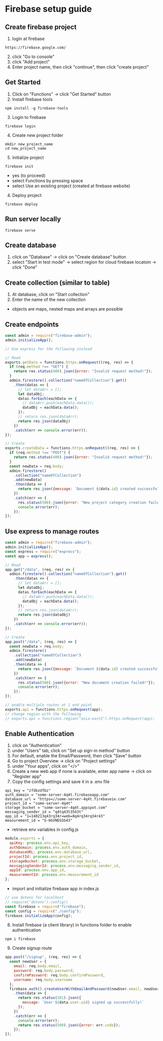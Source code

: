 # Firebase setup guide
## Create firebase project
1. login at firebase
```
https://firebase.google.com/
```
2. click "Go to console"
3. click "Add project"
4. Enter project name, then click "continue", then click "create project"
## Get Started
1. Click on "Functions" -> click "Get Started" button
2. Install firebase tools
```
npm install -g firebase-tools
```
3. Login to firebase
```
firebase login
```
4. Create new project folder
```
mkdir new_project_name
cd new_project_name
```
5. Initialize project
```
firebase init
```
* yes (to proceed)
* select Functions by pressing space
* select Use an existing project (created at firebase website)
4. Deploy project
```
firebase deploy
```
## Run server locally
```
firebase serve
```
## Create database
1. click on "Database" -> click on "Create database" button
2. select "Start in test mode" -> select region for cloud firebase locatoin -> click "Done"
## Create collection (similar to table)
1. At database, click on "Start collection"
2. Enter the name of the new collection
* objects are maps, nested maps and arrays are possible
## Create endpoints
```javascript
const admin = require("firebase-admin");
admin.initializeApp();

// Use express for the following instead

// Read
exports.getData = functions.https.onRequest((req, res) => {
  if (req.method !== "GET") {
    return res.status(400).json({error: "Invalid request method!"});
  }
  admin.firestore().collection("nameOfCollection").get()
    .then(datas => {
      // let dataArr = [];
      let dataObj;
      datas.forEach(eachData => {
        // dataArr.push(eachData.data());
        dataObj = eachData.data();
      });
      // return res.json(dataArr);
      return res.json(dataObj)
    })
    .catch(err => console.error(err));
});

// Create
exports.createData = functions.https.onRequest((req, res) => {
  if (req.method !== "POST") {
    return res.status(400).json({error: "Invalid request method!"});
  }
  const newData = req.body;
  admin.firestore()
    .collection("nameOfCollection")
    .add(newData)
    .then(data => {
      return res.json({message: `Document ${data.id} created successfully!`});
    })
    .catch(err => {
      res.status(500).json({error: "New project category creation failed!"});
      console.error(err);
    });
});
```
## Use express to manage routes
```javascript
const admin = require("firebase-admin");
admin.initializeApp();
const express = require("express");
const app = express();

// Read
app.get("/data", (req, res) => {
  admin.firestore().collection("nameOfCollection").get()
    .then(datas => {
      // let dataArr = [];
      let dataObj;
      datas.forEach(eachData => {
        // dataArr.push(eachData.data());
        dataObj = eachData.data();
      });
      // return res.json(dataArr);
      return res.json(dataObj)
    })
    .catch(err => console.error(err));
});

// Create
app.post("/data", (req, res) => {
  const newData = req.body;
  admin.firestore()
    .collection("nameOfCollection")
    .add(newData)
    .then(data => {
      return res.json({message: `Document ${data.id} created successfully!`});
    })
    .catch(err => {
      res.status(500).json({error: "New document creation failed!"});
      console.error(err);
    });
});

// enable multiple routes at 1 end point
exports.api = functions.https.onRequest(app);
// change region with the following
// exports.api = functions.region("asia-east2").https.onRequest(app);
```
## Enable Authentication
1. click on "Authentication"
2. under "Users" tab, click on "Set up sign-in method" button
3. For default, enable the Email/Password, then click "Save" button
4. Go to project Overview -> click on "Project settings"
5. under "Your apps", click on "</>"
6. Create a new web app if none is available, enter app name -> click on "Register app"
7. Copy the config settings and save it in a .env file
```
api_key = "zfdbzdfbz"
auth_domain = "some-server-4q4t.firebaseapp.com"
database_url = "https=//some-server-4q4t.firebaseio.com"
project_id = "some-server-4q4t"
storage_bucket = "some-server-4q4t.appspot.com"
messaging_sender_id = "q4tq43t3543t"
app_id = "1=140213q43rq34r=web=8q4rq34rq34r43"
measurement_id = "G-6GVNEGSG43"
```
* retrieve env variables in config.js
```javascript
module.exports = {
  apiKey: process.env.api_key,
  authDomain: process.env.auth_domain,
  databaseURL: process.env.database_url,
  projectId: process.env.project_id,
  storageBucket: process.env.storage_bucket,
  messagingSenderId: process.env.messaging_sender_id,
  appId: process.env.app_id,
  measurementId: process.env.measurement_id
};
```
* import and initialize firebase app in index.js
```javascript
// use dotenv for localhost
// require('dotenv').config()
const firebase = require("firebase");
const config = require("./config");
firebase.initializeApp(config);
```
8. Install firebase (a client library) in functions folder to enable authentication
```
npm i firebase
```
9. Create signup route
```javascript
app.post("/signup", (req, res) => {
  const newUser = {
    email: req.body.email,
    password: req.body.password,
    confirmPassword: req.body.confirmPassword,
    username: req.body.username
  };
  firebase.auth().createUserWithEmailAndPassword(newUser.email, newUser.password)
    .then(data => {
      return res.status(201).json({
        message: `User ${data.user.uid} signed up successfully!`
      });
    })
    .catch(err => {
      console.error(err);
      return res.status(500).json({error: err.code});
    });
});
```
